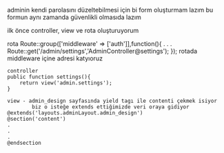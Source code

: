 adminin kendi parolasını düzeltebilmesi için bi form oluşturmam lazım bu formun aynı zamanda güvenlikli olmasıda lazım

ilk önce controller, view ve rota oluşturuyorum 

rota
	Route::group(['middleware' => ['auth']],function(){
		.
		.
		.
		Route::get('/admin/settings','AdminController@settings');
	});
	rotada middleware içine adresi katyıoruz 
	
	
	controller
	public function settings(){
        return view('admin.settings');
    }
	
	view - admin_design sayfasında yield tagı ile contenti çekmek isiyor 
			biz o isteğe extends ettiğimizde veri oraya gidiyor
	@extends('layouts.adminLayout.admin_design')
	@section('content')
	.
	.
	.
	@endsection
	
